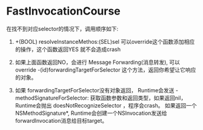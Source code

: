 # FastInvocationCourse

在找不到对应selector的情况下，调用顺序如下:

1.  +(BOOL) resolveInstanceMethos:(SEL)sel    可以override这个函数添加相应的操作，这个函数返回YES 就不会造成crash

2.  如果上面函数返回NO，会进行 Message Forwarding(消息转发), 可以override -(id)forwardingTargetForSelector 这个方法，返回你希望让它响应的对象。

3.  如果 forwardingTargetForSelector没有对象返回， Runtime会发送 -methodSignatureForSelector: 获取函数参数和返回类型，如果返回nil，Runtime会抛出 doesNotRecognizeSelector ，程序会crash。 如果返回一个NSMethodSignature*, Runtime会创建一个NSInvocation发送给 forwardInvocation消息给目标target。